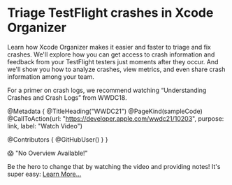 # Triage TestFlight crashes in Xcode Organizer

Learn how Xcode Organizer makes it easier and faster to triage and fix crashes. We'll explore how you can get access to crash information and feedback from your TestFlight testers just moments after they occur. And we'll show you how to analyze crashes, view metrics, and even share crash information among your team.

For a primer on crash logs, we recommend watching “Understanding Crashes and Crash Logs” from WWDC18.

@Metadata {
   @TitleHeading("WWDC21")
   @PageKind(sampleCode)
   @CallToAction(url: "https://developer.apple.com/wwdc21/10203", purpose: link, label: "Watch Video")

   @Contributors {
      @GitHubUser(<replace this with your GitHub handle>)
   }
}

😱 "No Overview Available!"

Be the hero to change that by watching the video and providing notes! It's super easy:
 [Learn More…](https://wwdcnotes.github.io/WWDCNotes/documentation/wwdcnotes/contributing)
